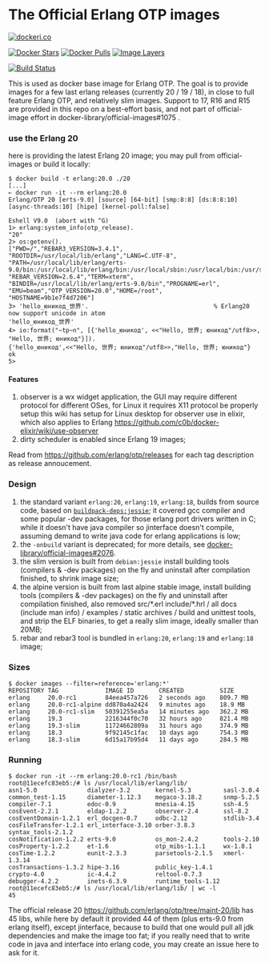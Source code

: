 # The Official Erlang OTP images

[![dockeri.co](http://dockeri.co/image/_/erlang)](https://hub.docker.com/_/erlang/)

[![Docker Stars](https://img.shields.io/docker/stars/_/erlang.svg?style=flat-square)](https://hub.docker.com/_/erlang/)
[![Docker Pulls](https://img.shields.io/docker/pulls/_/erlang.svg?style=flat-square)](https://hub.docker.com/_/erlang/)
[![Image Layers](https://badge.imagelayers.io/erlang:latest.svg)](https://imagelayers.io/?images=erlang:latest 'Show Image Layers at imagelayers.io')

[![Build Status](https://travis-ci.org/linearregression/docker-erlang-otp.svg?branch=master)](https://travis-ci.org/linearregression/docker-erlang-otp)

This is used as docker base image for Erlang OTP.
The goal is to provide images for a few last erlang releases (currently 20 / 19 / 18), in close to full feature Erlang OTP, and relatively slim images. Support to 17, R16 and R15 are provided in this repo on a best-effort basis, and not part of official-image effort in docker-library/official-images#1075 .

### use the Erlang 20

here is providing the latest Erlang 20 image; you may pull from official-images or build it locally:

```console
$ docker build -t erlang:20.0 ./20
[...]
➸ docker run -it --rm erlang:20.0
Erlang/OTP 20 [erts-9.0] [source] [64-bit] [smp:8:8] [ds:8:8:10] [async-threads:10] [hipe] [kernel-poll:false]

Eshell V9.0  (abort with ^G)
1> erlang:system_info(otp_release).
"20"
2> os:getenv().
["PWD=/","REBAR3_VERSION=3.4.1",
"ROOTDIR=/usr/local/lib/erlang","LANG=C.UTF-8",
"PATH=/usr/local/lib/erlang/erts-9.0/bin:/usr/local/lib/erlang/bin:/usr/local/sbin:/usr/local/bin:/usr/sbin:/usr/bin:/sbin:/bin",
"REBAR_VERSION=2.6.4","TERM=xterm",
"BINDIR=/usr/local/lib/erlang/erts-9.0/bin","PROGNAME=erl",
"EMU=beam","OTP_VERSION=20.0","HOME=/root",
"HOSTNAME=9b1e7f4d7206"]
3> 'hello_юникод_世界'.                                   % Erlang20 now support unicode in atom
'hello_юникод_世界'
4> io:format("~tp~n", [{'hello_юникод', <<"Hello, 世界; юникод"/utf8>>, "Hello, 世界; юникод"}]).
{'hello_юникод',<<"Hello, 世界; юникод"/utf8>>,"Hello, 世界; юникод"}
ok
5>
```

#### Features

1. observer is a wx widget application, the GUI may require different protocol
   for different OSes, for Linux it requires X11 protocol be properly setup
   this wiki has setup for Linux desktop for observer use in elixir, which also applies to Erlang
   https://github.com/c0b/docker-elixir/wiki/use-observer
2. dirty scheduler is enabled since Erlang 19 images;

Read from https://github.com/erlang/otp/releases for each tag description as release annoucement.

### Design

1. the standard variant `erlang:20`, `erlang:19`, `erlang:18`, builds from source code,
   based on [`buildpack-deps:jessie`](https://hub.docker.com/_/buildpack-deps/);
   it covered gcc compiler and some popular -dev packages, for those erlang port drivers written in C; while it doesn't have java compiler so jinterface doesn't compile, assuming demand to write java code for erlang applications is low;
2. the `-onbuild` variant is deprecated; for more details, see [docker-library/official-images#2076](https://github.com/docker-library/official-images/issues/2076).
3. the slim version is built from `debian:jessie` install building tools (compilers & -dev packages) on the fly and uninstall after compilation finished, to shrink image size;
4. the alpine version is built from last alpine stable image, install building tools (compilers & -dev packages) on the fly and uninstall after compilation finished, also removed src/\*.erl include/\*.hrl / all docs (include man info) / examples / static archives / build and unittest tools, and strip the ELF binaries, to get a really slim image, ideally smaller than 20MB;
5. rebar and rebar3 tool is bundled in `erlang:20`, `erlang:19` and `erlang:18` image;

### Sizes

```console
$ docker images --filter=reference='erlang:*'
REPOSITORY TAG             IMAGE ID       CREATED          SIZE
erlang     20.0-rc1        84eea457a726   2 seconds ago    809.7 MB
erlang     20.0-rc1-alpine dd870a4a2424   9 minutes ago    18.9 MB
erlang     20.0-rc1-slim   50391255ea5a   14 minutes ago   362.2 MB
erlang     19.3            2216344f0c70   32 hours ago     821.4 MB
erlang     19.3-slim       11724662809a   31 hours ago     374.9 MB
erlang     18.3            9f92145c1fac   10 days ago      754.3 MB
erlang     18.3-slim       6d15a17b95d4   11 days ago      284.5 MB
```

### Running

```console
$ docker run -it --rm erlang:20.0-rc1 /bin/bash
root@11ecefc83eb5:/# ls /usr/local/lib/erlang/lib/
asn1-5.0              dialyzer-3.2       kernel-5.3         sasl-3.0.4
common_test-1.15      diameter-1.12.3    megaco-3.18.2      snmp-5.2.5
compiler-7.1          edoc-0.9           mnesia-4.15        ssh-4.5
cosEvent-2.2.1        eldap-1.2.2        observer-2.4       ssl-8.2
cosEventDomain-1.2.1  erl_docgen-0.7     odbc-2.12          stdlib-3.4
cosFileTransfer-1.2.1 erl_interface-3.10 orber-3.8.3        syntax_tools-2.1.2
cosNotification-1.2.2 erts-9.0           os_mon-2.4.2       tools-2.10
cosProperty-1.2.2     et-1.6             otp_mibs-1.1.1     wx-1.8.1
cosTime-1.2.2         eunit-2.3.3        parsetools-2.1.5   xmerl-1.3.14
cosTransactions-1.3.2 hipe-3.16          public_key-1.4.1
crypto-4.0            ic-4.4.2           reltool-0.7.3
debugger-4.2.2        inets-6.3.9        runtime_tools-1.12
root@11ecefc83eb5:/# ls /usr/local/lib/erlang/lib/ | wc -l
45
```

The official release 20 https://github.com/erlang/otp/tree/maint-20/lib has 45 libs, while here by default it provided 44 of them (plus erts-9.0 from erlang itself), except jinterface, because to build that one would pull all jdk dependencies and make the image too fat; if you really need that to write code in java and interface into erlang code, you may create an issue here to ask for it.

